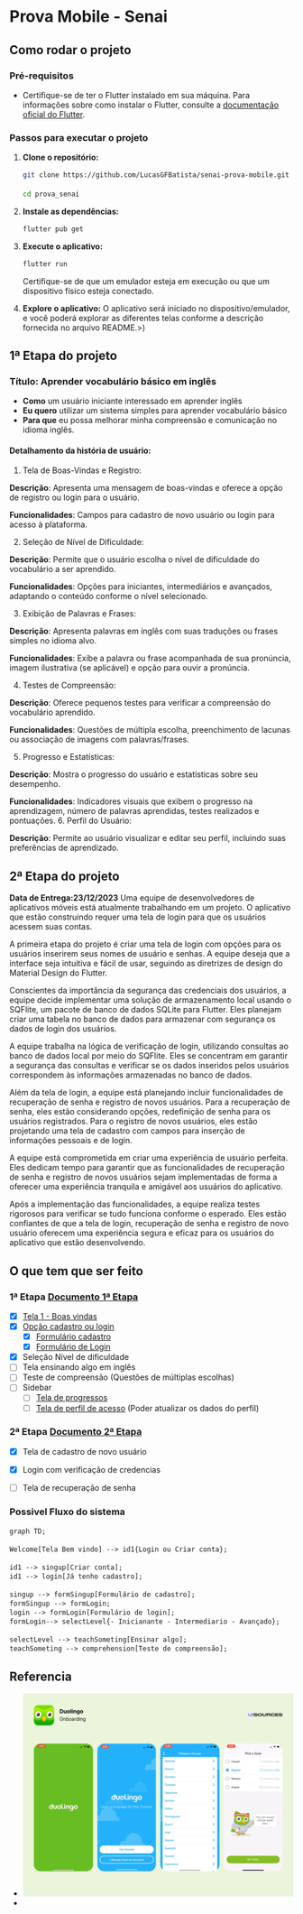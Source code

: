 # Prova Mobile - Senai

## Como rodar o projeto


### Pré-requisitos
- Certifique-se de ter o Flutter instalado em sua máquina. Para informações sobre como instalar o Flutter, consulte a [documentação oficial do Flutter](https://flutter.dev/docs/get-started/install).

### Passos para executar o projeto

1. **Clone o repositório:**
   ```bash
   git clone https://github.com/LucasGFBatista/senai-prova-mobile.git

   cd prova_senai
   ```

2. **Instale as dependências:**
   ```bash
   flutter pub get
   ```

3. **Execute o aplicativo:**
   ```bash
   flutter run
   ```
   Certifique-se de que um emulador esteja em execução ou que um dispositivo físico esteja conectado.

4. **Explore o aplicativo:**
   O aplicativo será iniciado no dispositivo/emulador, e você poderá explorar as diferentes telas conforme a descrição fornecida no arquivo README.>)


## 1ª Etapa do projeto
### Título: Aprender vocabulário básico em inglês

- **Como** um usuário iniciante interessado em aprender inglês
- **Eu quero** utilizar um sistema simples para aprender vocabulário básico
- **Para que** eu possa melhorar minha compreensão e comunicação no idioma inglês.

#### Detalhamento da história de usuário:

1. Tela de Boas-Vindas e Registro:

**Descrição**: Apresenta uma mensagem de boas-vindas e oferece a opção de registro ou login para o usuário.

**Funcionalidades**: Campos para cadastro de novo usuário ou login para acesso à plataforma.

2. Seleção de Nível de Dificuldade:

**Descrição**: Permite que o usuário escolha o nível de dificuldade do vocabulário a ser aprendido.

**Funcionalidades**: Opções para iniciantes, intermediários e avançados, adaptando o conteúdo conforme o nível selecionado.

3. Exibição de Palavras e Frases:

**Descrição**: Apresenta palavras em inglês com suas traduções ou frases simples no idioma alvo.

**Funcionalidades**: Exibe a palavra ou frase acompanhada de sua pronúncia, imagem ilustrativa (se aplicável) e opção para ouvir a pronúncia.

4. Testes de Compreensão:

**Descrição**: Oferece pequenos testes para verificar a compreensão do vocabulário aprendido.

**Funcionalidades**: Questões de múltipla escolha, preenchimento de lacunas ou associação de imagens com palavras/frases.

5. Progresso e Estatísticas:

**Descrição**: Mostra o progresso do usuário e estatísticas sobre seu desempenho.

**Funcionalidades**: Indicadores visuais que exibem o progresso na aprendizagem, número de palavras aprendidas, testes realizados e pontuações.
6. Perfil do Usuário:

**Descrição**: Permite ao usuário visualizar e editar seu perfil, incluindo suas preferências de aprendizado.

## 2ª Etapa do projeto

**Data de Entrega:23/12/2023**
Uma equipe de desenvolvedores de aplicativos móveis está atualmente trabalhando em um projeto. O aplicativo que estão construindo requer uma tela de login para que os usuários acessem suas contas.

A primeira etapa do projeto é criar uma tela de login com opções para os usuários inserirem seus nomes de usuário e senhas. A equipe deseja que a interface seja intuitiva e fácil de usar, seguindo as diretrizes de design do Material Design do Flutter.

Conscientes da importância da segurança das credenciais dos usuários, a equipe decide implementar uma solução de armazenamento local usando o SQFlite, um pacote de banco de dados SQLite para Flutter. Eles planejam criar uma tabela no banco de dados para armazenar com segurança os dados de login dos usuários.

A equipe trabalha na lógica de verificação de login, utilizando consultas ao banco de dados local por meio do SQFlite. Eles se concentram em garantir a segurança das consultas e verificar se os dados inseridos pelos usuários correspondem às informações armazenadas no banco de dados.

Além da tela de login, a equipe está planejando incluir funcionalidades de recuperação de senha e registro de novos usuários. Para a recuperação de senha, eles estão considerando opções, redefinição de senha para os usuários registrados. Para o registro de novos usuários, eles estão projetando uma tela de cadastro com campos para inserção de informações pessoais e de login.

A equipe está comprometida em criar uma experiência de usuário perfeita. Eles dedicam tempo para garantir que as funcionalidades de recuperação de senha e registro de novos usuários sejam implementadas de forma a oferecer uma experiência tranquila e amigável aos usuários do aplicativo.

Após a implementação das funcionalidades, a equipe realiza testes rigorosos para verificar se tudo funciona conforme o esperado. Eles estão confiantes de que a tela de login, recuperação de senha e registro de novo usuário oferecem uma experiência segura e eficaz para os usuários do aplicativo que estão desenvolvendo.


## O que tem que ser feito
### 1ª Etapa [Documento 1ª Etapa](/prova_senai/assets/AvaliacaoTipo2.pdf)
- [x] [Tela 1 - Boas vindas](/prova_senai/lib/pages/welcome.dart)
- [x] [Opção cadastro ou login](/prova_senai/lib/pages/welcome.dart)
	- [x] [Formulário cadastro](/prova_senai/lib/pages/singup.page.dart)
	- [x] [Formulário de Login](/prova_senai/lib/pages/login.page.dart)
- [x] Seleção Nível de dificuldade
- [ ] Tela ensinando algo em inglês
- [ ] Teste de compreensão (Questões de múltiplas escolhas)
- [ ] Sidebar
    - [ ] [Tela de progressos](/prova_senai/lib/pages/progress.dart)
    - [ ] [Tela de perfil de acesso](/prova_senai/lib/pages/profile.dart)
        (Poder atualizar os dados do perfil)

### 2ª Etapa [Documento 2ª Etapa](/prova_senai/assets/Segunda%20Etapa%20do%20Projeto.pdf)
- [x] Tela de cadastro de novo usuário
- [x] Login com verificação de credencias
- [ ] Tela de recuperação de senha


### Possivel Fluxo do sistema

```mermaid
graph TD;

Welcome[Tela Bem vindo] --> id1{Login ou Criar conta};

id1 --> singup[Criar conta];
id1 --> login[Já tenho cadastro];

singup --> formSingup[Formulário de cadastro];
formSingup --> formLogin;
login --> formLogin[Formulário de login];
formLogin--> selectLevel{- Inicianante - Intermediario - Avançado};

selectLevel --> teachSometing[Ensinar algo];
teachSometing --> comprehension[Teste de compreensão];
```


## Referencia
- ![Alt text](/prova_senai/assets/image01.png)
- 

